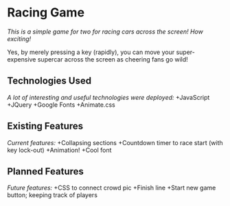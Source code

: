 # Racing Game

*This is a simple game for two for racing cars across the screen!  How exciting!*

Yes, by merely pressing a key (rapidly), you can move your super-expensive supercar across the screen as cheering fans go wild!


## Technologies Used

*A lot of interesting and useful technologies were deployed:*
+JavaScript
+JQuery
+Google Fonts
+Animate.css


## Existing Features

*Current features:*
+Collapsing sections
+Countdown timer to race start (with key lock-out)
+Animation!
+Cool font


## Planned Features

*Future features:*
+CSS to connect crowd pic
+Finish line
+Start new game button; keeping track of players


